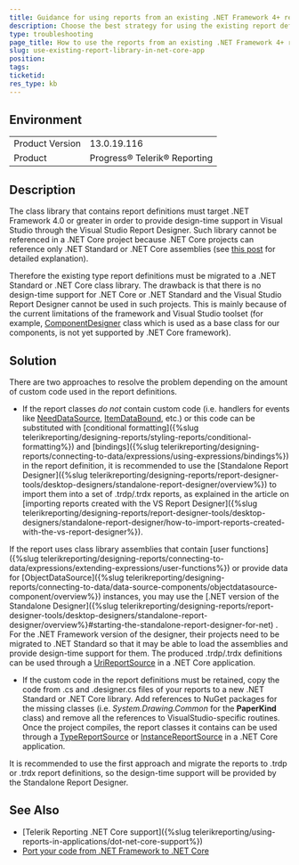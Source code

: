 ```yaml
---
title: Guidance for using reports from an existing .NET Framework 4+ report library in a .NET Core application
description: Choose the best strategy for using the existing report definitions from a .NET Framework 4.0 class library in a .NET Core application.
type: troubleshooting
page_title: How to use the reports from an existing .NET Framework 4+ report library in a .NET Core application
slug: use-existing-report-library-in-net-core-app
position: 
tags: 
ticketid:
res_type: kb
---
```


## Environment
<table>
	<tr>
		<td>Product Version</td>
		<td>13.0.19.116</td>
	</tr>
	<tr>
		<td>Product</td>
		<td>Progress® Telerik® Reporting</td>
	</tr>
</table>

## Description

The class library that contains report definitions must target .NET Framework 4.0 or greater in order to provide design-time support in Visual Studio through the Visual Studio Report Designer. Such library cannot be referenced in a .NET Core project because .NET Core projects can reference only .NET Standard or .NET Core assemblies (see [this post](https://www.hanselman.com/blog/HowToReferenceANETCoreLibraryInWinFormsOrNETStandardExplained.aspx) for detailed explanation).

Therefore the existing type report definitions must be migrated to a .NET Standard or .NET Core class library. The drawback is that there is no design-time support for .NET Core or .NET Standard and the Visual Studio Report Designer cannot be used in such projects. This is mainly because of the current limitations of the framework and Visual Studio toolset (for example, [ComponentDesigner](https://docs.microsoft.com/en-us/dotnet/api/system.componentmodel.design.componentdesigner?view=netframework-4.7.2) class which is used as a base class for our components, is not yet supported by .NET Core framework).

## Solution

There are two approaches to resolve the problem depending on the amount of custom code used in the report definitions.
* If the report classes *do not* contain custom code (i.e. handlers for events like [NeedDataSource](/api/Telerik.Reporting.DataItem.html#Telerik_Reporting_DataItem_NeedDataSource), [ItemDataBound](/api/Telerik.Reporting.ReportItemBase.html#collapsible-Telerik_Reporting_ReportItemBase_ItemDataBound), etc.) or this code can be substituted with [conditional formatting]({%slug telerikreporting/designing-reports/styling-reports/conditional-formatting%}) and [bindings]({%slug telerikreporting/designing-reports/connecting-to-data/expressions/using-expressions/bindings%}) in the report definition, it is recommended to use the [Standalone Report Designer]({%slug telerikreporting/designing-reports/report-designer-tools/desktop-designers/standalone-report-designer/overview%}) to import them into a set of .trdp/.trdx reports, as explained in the article on [importing reports created with the VS Report Designer]({%slug telerikreporting/designing-reports/report-designer-tools/desktop-designers/standalone-report-designer/how-to-import-reports-created-with-the-vs-report-designer%}). 

If the report uses class library assemblies that contain [user functions]({%slug telerikreporting/designing-reports/connecting-to-data/expressions/extending-expressions/user-functions%}) or provide data for [ObjectDataSource]({%slug telerikreporting/designing-reports/connecting-to-data/data-source-components/objectdatasource-component/overview%}) instances, you may use the [.NET version of the Standalone Designer]({%slug telerikreporting/designing-reports/report-designer-tools/desktop-designers/standalone-report-designer/overview%}#starting-the-standalone-report-designer-for-net) . For the .NET Framework version of the designer, their projects need to be migrated to .NET Standard so that it may be able to load the assemblies and provide design-time support for them.
The produced .trdp/.trdx definitions can be used through a [UriReportSource](/api/telerik.reporting.urireportsource) in a .NET Core application.

* If the custom code in the report definitions must be retained, copy the code from .cs and .designer.cs files of your reports to a new .NET Standard or .NET Core library. Add references to NuGet packages for the missing classes (i.e. *System.Drawing.Common* for the **PaperKind** class) and remove all the references to VisualStudio-specific routines. Once the project compiles, the report classes it contains can be used through a [TypeReportSource](/api/telerik.reporting.typereportsource) or [InstanceReportSource](/api/telerik.reporting.instancereportsource) in a .NET Core application.

It is recommended to use the first approach and migrate the reports to .trdp or .trdx report definitions, so the design-time support will be provided by the Standalone Report Designer.

## See Also

* [Telerik Reporting .NET Core support]({%slug telerikreporting/using-reports-in-applications/dot-net-core-support%})
* [Port your code from .NET Framework to .NET Core](https://docs.microsoft.com/en-us/dotnet/core/porting/)
